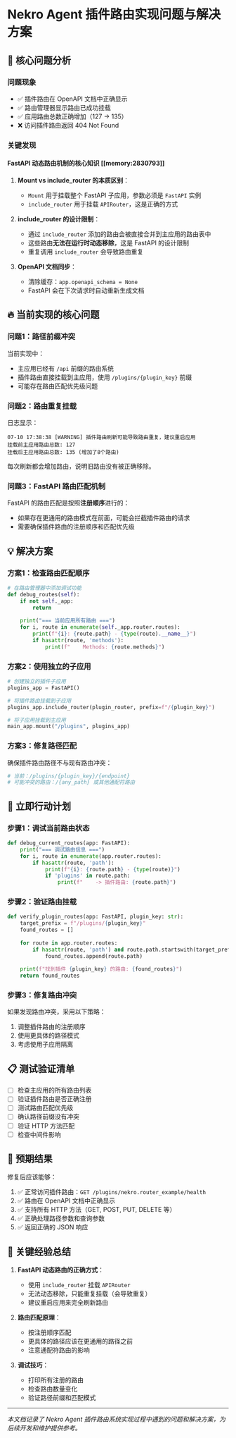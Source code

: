 # Nekro Agent 插件路由实现问题与解决方案

## 🎯 核心问题分析

### 问题现象
- ✅ 插件路由在 OpenAPI 文档中正确显示
- ✅ 路由管理器显示路由已成功挂载 
- ✅ 应用路由总数正确增加（127 → 135）
- ❌ 访问插件路由返回 404 Not Found

### 关键发现

#### FastAPI 动态路由机制的核心知识 [[memory:2830793]]

1. **Mount vs include_router 的本质区别**：
   - `Mount` 用于挂载整个 FastAPI 子应用，参数必须是 `FastAPI` 实例
   - `include_router` 用于挂载 `APIRouter`，这是正确的方式

2. **include_router 的设计限制**：
   - 通过 `include_router` 添加的路由会被直接合并到主应用的路由表中
   - 这些路由**无法在运行时动态移除**，这是 FastAPI 的设计限制
   - 重复调用 `include_router` 会导致路由重复

3. **OpenAPI 文档同步**：
   - 清除缓存：`app.openapi_schema = None`
   - FastAPI 会在下次请求时自动重新生成文档

## 🔥 当前实现的核心问题

### 问题1：路径前缀冲突
当前实现中：
- 主应用已经有 `/api` 前缀的路由系统
- 插件路由直接挂载到主应用，使用 `/plugins/{plugin_key}` 前缀
- 可能存在路由匹配优先级问题

### 问题2：路由重复挂载
日志显示：
```
07-10 17:38:38 [WARNING] 插件路由刷新可能导致路由重复，建议重启应用
挂载前主应用路由总数: 127
挂载后主应用路由总数: 135 (增加了8个路由)
```
每次刷新都会增加路由，说明旧路由没有被正确移除。

### 问题3：FastAPI 路由匹配机制
FastAPI 的路由匹配是按照**注册顺序**进行的：
- 如果存在更通用的路由模式在前面，可能会拦截插件路由的请求
- 需要确保插件路由的注册顺序和匹配优先级

## 💡 解决方案

### 方案1：检查路由匹配顺序
```python
# 在路由管理器中添加调试功能
def debug_routes(self):
    if not self._app:
        return
    
    print("=== 当前应用所有路由 ===")
    for i, route in enumerate(self._app.router.routes):
        print(f"{i}: {route.path} - {type(route).__name__}")
        if hasattr(route, 'methods'):
            print(f"    Methods: {route.methods}")
```

### 方案2：使用独立的子应用
```python
# 创建独立的插件子应用
plugins_app = FastAPI()

# 将插件路由挂载到子应用
plugins_app.include_router(plugin_router, prefix=f"/{plugin_key}")

# 将子应用挂载到主应用
main_app.mount("/plugins", plugins_app)
```

### 方案3：修复路径匹配
确保插件路由路径不与现有路由冲突：
```python
# 当前：/plugins/{plugin_key}/{endpoint}
# 可能冲突的路由：/{any_path} 或其他通配符路由
```

## 🚀 立即行动计划

### 步骤1：调试当前路由状态
```python
def debug_current_routes(app: FastAPI):
    print("=== 调试路由信息 ===")
    for i, route in enumerate(app.router.routes):
        if hasattr(route, 'path'):
            print(f"{i}: {route.path} - {type(route)}")
            if 'plugins' in route.path:
                print(f"    -> 插件路由: {route.path}")
```

### 步骤2：验证路由挂载
```python
def verify_plugin_routes(app: FastAPI, plugin_key: str):
    target_prefix = f"/plugins/{plugin_key}"
    found_routes = []
    
    for route in app.router.routes:
        if hasattr(route, 'path') and route.path.startswith(target_prefix):
            found_routes.append(route.path)
    
    print(f"找到插件 {plugin_key} 的路由: {found_routes}")
    return found_routes
```

### 步骤3：修复路由冲突
如果发现路由冲突，采用以下策略：
1. 调整插件路由的注册顺序
2. 使用更具体的路径模式
3. 考虑使用子应用隔离

## 📋 测试验证清单

- [ ] 检查主应用的所有路由列表
- [ ] 验证插件路由是否正确注册
- [ ] 测试路由匹配优先级
- [ ] 确认路径前缀没有冲突
- [ ] 验证 HTTP 方法匹配
- [ ] 检查中间件影响

## 🎯 预期结果

修复后应该能够：
1. ✅ 正常访问插件路由：`GET /plugins/nekro.router_example/health`
2. ✅ 路由在 OpenAPI 文档中正确显示
3. ✅ 支持所有 HTTP 方法（GET, POST, PUT, DELETE 等）
4. ✅ 正确处理路径参数和查询参数
5. ✅ 返回正确的 JSON 响应

## 📝 关键经验总结

1. **FastAPI 动态路由的正确方式**：
   - 使用 `include_router` 挂载 `APIRouter`
   - 无法动态移除，只能重复挂载（会导致重复）
   - 建议重启应用来完全刷新路由

2. **路由匹配原理**：
   - 按注册顺序匹配
   - 更具体的路径应该在更通用的路径之前
   - 注意通配符路由的影响

3. **调试技巧**：
   - 打印所有注册的路由
   - 检查路由数量变化
   - 验证路径前缀和匹配模式

---

*本文档记录了 Nekro Agent 插件路由系统实现过程中遇到的问题和解决方案，为后续开发和维护提供参考。* 